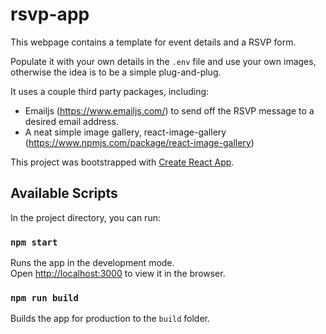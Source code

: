 # rsvp-app

This webpage contains a template for event details and a RSVP form.

Populate it with your own details in the `.env` file and use your own images, otherwise the idea is to be a simple plug-and-plug.

It uses a couple third party packages, including:
- Emailjs (https://www.emailjs.com/) to send off the RSVP message to a desired email address.
- A neat simple image gallery, react-image-gallery (https://www.npmjs.com/package/react-image-gallery)

This project was bootstrapped with [Create React App](https://github.com/facebook/create-react-app).

## Available Scripts

In the project directory, you can run:

### `npm start`

Runs the app in the development mode.\
Open [http://localhost:3000](http://localhost:3000) to view it in the browser.

### `npm run build`

Builds the app for production to the `build` folder.
